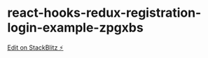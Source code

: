# react-hooks-redux-registration-login-example-zpgxbs

[Edit on StackBlitz ⚡️](https://stackblitz.com/edit/react-hooks-redux-registration-login-example-zpgxbs)